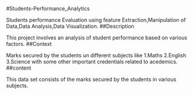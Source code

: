 #Students-Performance_Analytics

Students performance Evaluation using feature Extraction,Manipulation of Data,Data Analysis,Data Visualization.
##Description

This project involves an analysis of student performance based on various factors.
##Context

Marks secured by the students un different subjects like
1.Maths
2.English
3.Science with some other important credentials related to acedemics.
##content

This data set consists of the marks secured by the students in various subjects.

